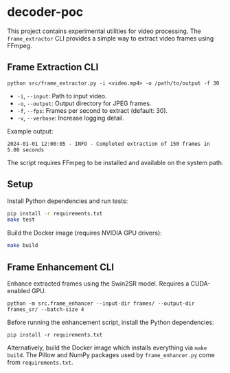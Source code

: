 # decoder-poc

This project contains experimental utilities for video processing. The `frame_extractor` CLI provides a simple way to extract video frames using FFmpeg.

## Frame Extraction CLI

```
python src/frame_extractor.py -i <video.mp4> -o /path/to/output -f 30
```

- `-i`, `--input`: Path to input video.
- `-o`, `--output`: Output directory for JPEG frames.
- `-f`, `--fps`: Frames per second to extract (default: 30).
- `-v`, `--verbose`: Increase logging detail.

Example output:

```
2024-01-01 12:00:05 - INFO - Completed extraction of 150 frames in 5.00 seconds
```

The script requires FFmpeg to be installed and available on the system path.

## Setup

Install Python dependencies and run tests:

```bash
pip install -r requirements.txt
make test
```

Build the Docker image (requires NVIDIA GPU drivers):

```bash
make build
```

## Frame Enhancement CLI

Enhance extracted frames using the Swin2SR model. Requires a CUDA-enabled GPU.

```
python -m src.frame_enhancer --input-dir frames/ --output-dir frames_sr/ --batch-size 4
```

Before running the enhancement script, install the Python dependencies:

```
pip install -r requirements.txt
```

Alternatively, build the Docker image which installs everything via `make build`.
The Pillow and NumPy packages used by ``frame_enhancer.py`` come from
``requirements.txt``.